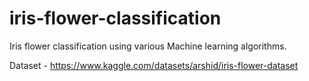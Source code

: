 # iris-flower-classification
Iris flower classification using various Machine learning algorithms.

Dataset - https://www.kaggle.com/datasets/arshid/iris-flower-dataset
